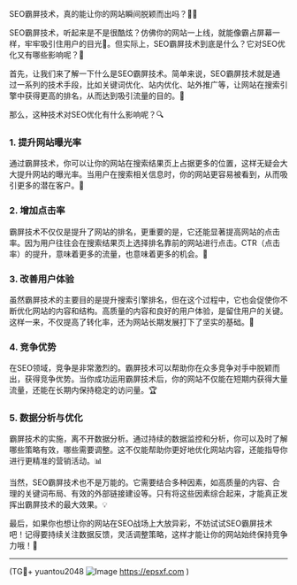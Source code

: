 SEO霸屏技术，真的能让你的网站瞬间脱颖而出吗？🧐🚀

SEO霸屏技术，听起来是不是很酷炫？仿佛你的网站一上线，就能像霸占屏幕一样，牢牢吸引住用户的目光👀。但实际上，SEO霸屏技术到底是什么？它对SEO优化又有哪些影响呢？🤔

首先，让我们来了解一下什么是SEO霸屏技术。简单来说，SEO霸屏技术就是通过一系列的技术手段，比如关键词优化、站内优化、站外推广等，让网站在搜索引擎中获得更高的排名，从而达到吸引流量的目的。🌈

那么，这种技术对SEO优化有什么影响呢？🔍

### 1. 提升网站曝光率
通过霸屏技术，你可以让你的网站在搜索结果页上占据更多的位置，这样无疑会大大提升网站的曝光率。当用户在搜索相关信息时，你的网站更容易被看到，从而吸引更多的潜在客户。🎯

### 2. 增加点击率
霸屏技术不仅仅是提升了网站的排名，更重要的是，它还能显著提高网站的点击率。因为用户往往会在搜索结果页上选择排名靠前的网站进行点击。CTR（点击率）的提升，意味着更多的流量，也意味着更多的机会。🎯

### 3. 改善用户体验
虽然霸屏技术的主要目的是提升搜索引擎排名，但在这个过程中，它也会促使你不断优化网站的内容和结构。高质量的内容和良好的用户体验，是留住用户的关键。这样一来，不仅提高了转化率，还为网站长期发展打下了坚实的基础。🌟

### 4. 竞争优势
在SEO领域，竞争是非常激烈的。霸屏技术可以帮助你在众多竞争对手中脱颖而出，获得竞争优势。当你成功运用霸屏技术后，你的网站不仅能在短期内获得大量流量，还能在长期内保持稳定的访问量。🏆

### 5. 数据分析与优化
霸屏技术的实施，离不开数据分析。通过持续的数据监控和分析，你可以及时了解哪些策略有效，哪些需要调整。这不仅能帮助你更好地优化网站内容，还能指导你进行更精准的营销活动。📊

当然，SEO霸屏技术也不是万能的。它需要结合多种因素，如高质量的内容、合理的关键词布局、有效的外部链接建设等。只有将这些因素综合起来，才能真正发挥出霸屏技术的最大效果。💡

最后，如果你也想让你的网站在SEO战场上大放异彩，不妨试试SEO霸屏技术吧！记得要持续关注数据反馈，灵活调整策略，这样才能让你的网站始终保持竞争力哦！💪

---

(TG💪+ yuantou2048  ![Image](https://github.com/user-attachments/assets/42a5a4a5-fea9-4a1d-8aa0-73e57e430cca) https://epsxf.com )